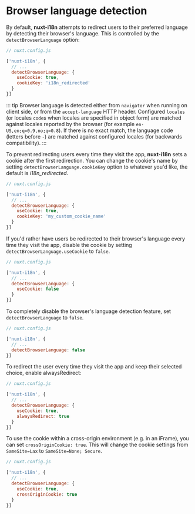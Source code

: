 # Browser language detection

By default, **nuxt-i18n** attempts to redirect users to their preferred language by detecting their browser's language. This is controlled by the `detectBrowserLanguage` option:

```js
// nuxt.config.js

['nuxt-i18n', {
  // ...
  detectBrowserLanguage: {
    useCookie: true,
    cookieKey: 'i18n_redirected'
  }
}]
```

::: tip
Browser language is detected either from `navigator` when running on client side, or from the `accept-language` HTTP header. Configured `locales` (or locales `code`s when locales are specified in object form) are matched against locales reported by the browser (for example `en-US,en;q=0.9,no;q=0.8`). If there is no exact match, the language code (letters before `-`) are matched against configured locales (for backwards compatibility).
:::

To prevent redirecting users every time they visit the app, **nuxt-i18n** sets a cookie after the first redirection. You can change the cookie's name by setting `detectBrowserLanguage.cookieKey` option to whatever you'd like, the default is _i18n_redirected_.

```js
// nuxt.config.js

['nuxt-i18n', {
  // ...
  detectBrowserLanguage: {
    useCookie: true,
    cookieKey: 'my_custom_cookie_name'
  }
}]
```

If you'd rather have users be redirected to their browser's language every time they visit the app, disable the cookie by setting `detectBrowserLanguage.useCookie` to `false`.

```js
// nuxt.config.js

['nuxt-i18n', {
  // ...
  detectBrowserLanguage: {
    useCookie: false
  }
}]
```

To completely disable the browser's language detection feature, set `detectBrowserLanguage` to `false`.

```js
// nuxt.config.js

['nuxt-i18n', {
  // ...
  detectBrowserLanguage: false
}]
```

To redirect the user every time they visit the app and keep their selected choice, enable alwaysRedirect:

```js
// nuxt.config.js

['nuxt-i18n', {
  // ...
  detectBrowserLanguage: {
    useCookie: true,
    alwaysRedirect: true
  }
}]
```

To use the cookie within a cross-origin environment (e.g. in an iFrame), you can set `crossOriginCookie: true`. This will change the cookie settings from `SameSite=Lax` to `SameSite=None; Secure`.

```js
// nuxt.config.js

['nuxt-i18n', {
  // ...
  detectBrowserLanguage: {
    useCookie: true,
    crossOriginCookie: true
  }
}]
```
